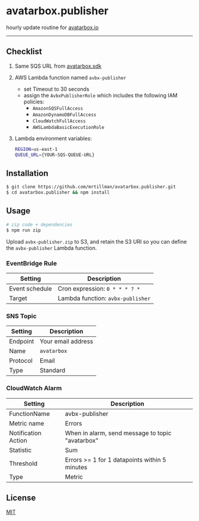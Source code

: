 # avatarbox.publisher

hourly update routine for [avatarbox.io](https://avatarbox.io)

---

## Checklist
1. Same SQS URL from [avatarbox.sdk](https://github.com/mrtillman/avatarbox.sdk)
2. AWS Lambda function named `avbx-publisher`
    - set Timeout to 30 seconds
    - assign the `AvbxPublisherRole` which includes the following IAM policies:
      - `AmazonSQSFullAccess`
      - `AmazonDynamoDBFullAccess`
      - `CloudWatchFullAccess`
      - `AWSLambdaBasicExecutionRole`

3. Lambda environment variables:

    ```sh
    REGION=us-east-1
    QUEUE_URL={YOUR-SQS-QUEUE-URL}
    ```

## Installation

```sh
$ git clone https://github.com/mrtillman/avatarbox.publisher.git
$ cd avatarbox.publisher && npm install
```

## Usage

```sh
# zip code + dependencies
$ npm run zip
```

Upload `avbx-publisher.zip` to S3, and retain the S3 URI so you can define the `avbx-publisher` Lambda function.

### EventBridge Rule

|Setting|Description|
|---|---|
|Event schedule | Cron expression: `0 * * * ? *`|
|Target | Lambda function: `avbx-publisher`|

### SNS Topic

|Setting|Description|
|---|---|
|Endpoint|Your email address|
|Name| `avatarbox`|
|Protocol|Email|
|Type| Standard|

### CloudWatch Alarm

|Setting|Description|
|---|---|
|FunctionName|avbx-publisher|
|Metric name|Errors|
|Notification Action|When in alarm, send message to topic "avatarbox"|
|Statistic|Sum|
|Threshold|Errors >= 1 for 1 datapoints within 5 minutes|
|Type|Metric|

## License

[MIT](https://github.com/mrtillman/avatarbox.publisher/blob/main/LICENSE)